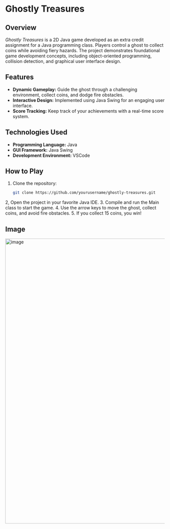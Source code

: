 # Ghostly Treasures  

## Overview  
*Ghostly Treasures* is a 2D Java game developed as an extra credit assignment for a Java programming class. Players control a ghost to collect coins while avoiding fiery hazards. The project demonstrates foundational game development concepts, including object-oriented programming, collision detection, and graphical user interface design.  

## Features  
- **Dynamic Gameplay:** Guide the ghost through a challenging environment, collect coins, and dodge fire obstacles.  
- **Interactive Design:** Implemented using Java Swing for an engaging user interface.  
- **Score Tracking:** Keep track of your achievements with a real-time score system.  

## Technologies Used  
- **Programming Language:** Java  
- **GUI Framework:** Java Swing  
- **Development Environment:** VSCode

## How to Play  
1. Clone the repository:  
   ```bash  
   git clone https://github.com/yourusername/ghostly-treasures.git  
2, Open the project in your favorite Java IDE.
3. Compile and run the Main class to start the game.
4. Use the arrow keys to move the ghost, collect coins, and avoid fire obstacles.
5. If you collect 15 coins, you win!

## Image
<img width="899" alt="image" src="https://github.com/user-attachments/assets/4f4e1430-f8dc-408b-9ae7-4342c9cdbfd8" />


